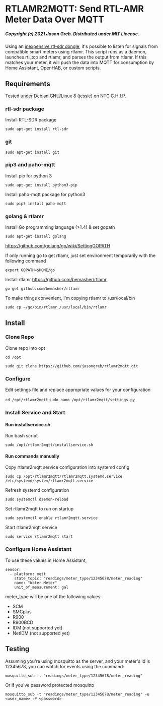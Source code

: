 # RTLAMR2MQTT: Send RTL-AMR Meter Data Over MQTT

##### Copyright (c) 2021 Jason Greb. Distributed under MIT License.

Using an [inexpensive rtl-sdr dongle](https://www.amazon.com/s/ref=nb_sb_noss?field-keywords=RTL2832U), it's possible to listen for signals from compatible smart meters using rtlamr. This script runs as a daemon, launches rtl_tcp and rtlamr, and parses the output from rtlamr. If this matches your meter, it will push the data into MQTT for consumption by Home Assistant, OpenHAB, or custom scripts.

## Requirements

Tested under Debian GNU/Linux 8 (jessie) on NTC C.H.I.P.

### rtl-sdr package

Install RTL-SDR package

`sudo apt-get install rtl-sdr`

### git

`sudo apt-get install git`

### pip3 and paho-mqtt

Install pip for python 3

`sudo apt-get install python3-pip`

Install paho-mqtt package for python3

`sudo pip3 install paho-mqtt`

### golang & rtlamr

Install Go programming language (>1.4) & set gopath

`sudo apt-get install golang`

https://github.com/golang/go/wiki/SettingGOPATH

If only running go to get rtlamr, just set environment temporarily with the following command

`export GOPATH=$HOME/go`


Install rtlamr https://github.com/bemasher/rtlamr

`go get github.com/bemasher/rtlamr`

To make things convenient, I'm copying rtlamr to /usr/local/bin

`sudo cp ~/go/bin/rtlamr /usr/local/bin/rtlamr`

## Install

### Clone Repo
Clone repo into opt

`cd /opt`

`sudo git clone https://github.com/jasongreb/rtlamr2mqtt.git`

### Configure

Edit settings file and replace appropriate values for your configuration

`cd /opt/rtlamr2mqtt`
`sudo nano /opt/rtlamr2mqtt/settings.py`

### Install Service and Start

#### Run installservice.sh

Run bash script

`sudo /opt/rtlamr2mqtt/installservice.sh`

#### Run commands manually

Copy rtlamr2mqtt service configuration into systemd config

`sudo cp /opt/rtlamr2mqtt/rtlamr2mqtt.systemd.service /etc/systemd/system/rtlamr2mqtt.service`

Refresh systemd configuration

`sudo systemctl daemon-reload`

Set rtlamr2mqtt to run on startup

`sudo systemctl enable rtlamr2mqtt.service`

Start rtlamr2mqtt service

`sudo service rtlamr2mqtt start`

### Configure Home Assistant

To use these values in Home Assistant,
```
sensor:
  - platform: mqtt
    state_topic: "readings/meter_type/12345678/meter_reading"
    name: "Water Meter"
    unit_of_measurement: gal

  ```

meter_type will be one of the following values:
- SCM
- SMCplus
- R900
- R900BCD
- IDM (not supported yet)
- NetIDM (not supported yet)

## Testing

Assuming you're using mosquitto as the server, and your meter's id is 12345678, you can watch for events using the command:

`mosquitto_sub -t "readings/meter_type/12345678/meter_reading"`

Or if you've password protected mosquitto

`mosquitto_sub -t "readings/meter_type/12345678/meter_reading" -u <user_name> -P <password>`